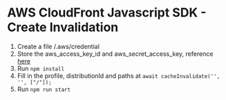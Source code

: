 # AWS CloudFront Javascript SDK - Create Invalidation

1. Create a file /.aws/credential
2. Store the aws_access_key_id and aws_secret_access_key, reference [here](https://docs.aws.amazon.com/sdk-for-javascript/v3/developer-guide/loading-node-credentials-shared.html)
3. Run `npm install`
4. Fill in the profile, distributionId and paths at `await cacheInvalidate('', '', ["/"]);`
5. Run `npm run start`